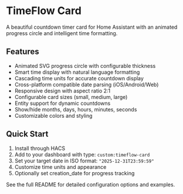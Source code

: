 # TimeFlow Card

A beautiful countdown timer card for Home Assistant with an animated progress circle and intelligent time formatting.

## Features
- Animated SVG progress circle with configurable thickness
- Smart time display with natural language formatting
- Cascading time units for accurate countdown display
- Cross-platform compatible date parsing (iOS/Android/Web)
- Responsive design with aspect ratio 2:1
- Configurable card sizes (small, medium, large)
- Entity support for dynamic countdowns
- Show/hide months, days, hours, minutes, seconds
- Customizable colors and styling

## Quick Start
1. Install through HACS
2. Add to your dashboard with type: `custom:timeflow-card`
3. Set your target date in ISO format: `"2025-12-31T23:59:59"`
4. Customize time units and appearance
5. Optionally set creation_date for progress tracking

See the full README for detailed configuration options and examples.
